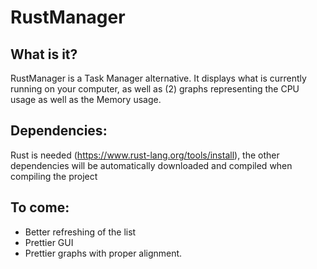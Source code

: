 # RustManager
## What is it?
RustManager is a Task Manager alternative. It displays what  is currently running on your computer, as well as (2) graphs representing the CPU usage as well as the Memory usage.
## Dependencies:
Rust is needed (https://www.rust-lang.org/tools/install), the other dependencies will be automatically downloaded and compiled when compiling the project
## To come:
* Better refreshing of the list
* Prettier GUI
* Prettier graphs with proper alignment.

